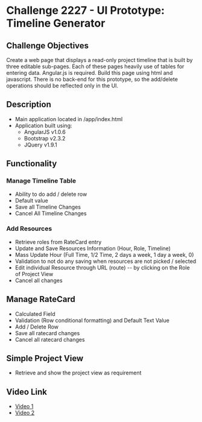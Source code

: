 # Challenge 2227 - UI Prototype: Timeline Generator

## Challenge Objectives

Create a web page that displays a read-only project timeline that is built by three editable sub-pages. Each of these pages heavily use of tables for entering data. Angular.js is required. Build this page using html and javascript. There is no back-end for this prototype, so the add/delete operations should be reflected only in the UI.

## Description

* Main application located in /app/index.html
* Application built using:
    * AngularJS v1.0.6
    * Bootstrap v2.3.2
    * JQuery v1.9.1


## Functionality

### Manage Timeline Table
* Ability to do add / delete row
* Default value
* Save all Timeline Changes
* Cancel All Timeline Changes

### Add Resources
* Retrieve roles from RateCard entry
* Update and Save Resources Information (Hour, Role, Timeline)
* Mass Update Hour (Full Time, 1/2 Time, 2 days a week, 1 day a week, 0)
* Validation to not do any saving when resources are not picked / selected
* Edit individual Resource through URL (route) -- by clicking on the Role of Project View
* Cancel all changes

## Manage RateCard
* Calculated Field
* Validation (Row conditional formatting) and Default Text Value
* Add / Delete Row
* Save all ratecard changes
* Cancel all ratecard changes

## Simple Project View
* Retrieve and show the project view as requirement

## Video Link
* [Video 1](http://www.screencast.com/t/K2jI9uiOUKsd)
* [Video 2](http://www.screencast.com/t/HSZ3PifE5)

